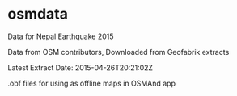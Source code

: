 # osmdata
Data for Nepal Earthquake 2015

Data from OSM contributors, Downloaded from Geofabrik extracts

Latest Extract Date: 2015-04-26T20:21:02Z

.obf files for using as offline maps in OSMAnd app

